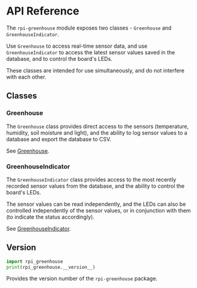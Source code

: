 # API Reference

The `rpi-greenhouse` module exposes two classes - `Greenhouse` and `GreenhouseIndicator`.

Use `Greenhouse` to access real-time sensor data, and use `GreenhouseIndicator` to access the latest sensor values saved in the database, and to control the board's LEDs.

These classes are intended for use simultaneously, and do not interfere with each other.

## Classes

### Greenhouse

The `Greenhouse` class provides direct access to the sensors (temperature, humidity, soil moisture and light), and the ability to log sensor values to a database and export the database to CSV.

See [Greenhouse](/reference/greenhouse/).

### GreenhouseIndicator

The `GreenhouseIndicator` class provides access to the most recently recorded sensor values from the database, and the ability to control the board's LEDs.

The sensor values can be read independently, and the LEDs can also be controlled independently of the sensor values, or in conjunction with them (to indicate the status accordingly).

See [GreenhouseIndicator](/reference/greenhouseindicator/).

## Version

```python
import rpi_greenhouse
print(rpi_greenhouse.__version__)
```

Provides the version number of the `rpi-greenhouse` package.
